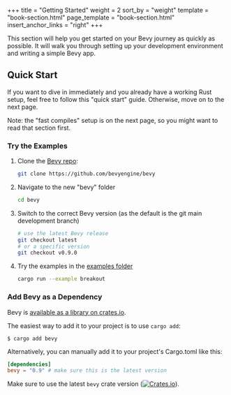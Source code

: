 +++
title = "Getting Started"
weight = 2
sort_by = "weight"
template = "book-section.html"
page_template = "book-section.html"
insert_anchor_links = "right"
+++

This section will help you get started on your Bevy journey as quickly as possible. It will walk you through setting up your development environment and writing a simple Bevy app.

## Quick Start

If you want to dive in immediately and you already have a working Rust setup, feel free to follow this "quick start" guide. Otherwise, move on to the next page.

Note: the "fast compiles" setup is on the next page, so you might want to read that section first.

### Try the Examples

1. Clone the [Bevy repo](https://github.com/bevyengine/bevy):
    ```sh
    git clone https://github.com/bevyengine/bevy
    ```
2. Navigate to the new "bevy" folder
    ```sh
    cd bevy
    ```
3. Switch to the correct Bevy version (as the default is the git main development branch)
    ```sh
    # use the latest Bevy release
    git checkout latest
    # or a specific version
    git checkout v0.9.0
    ```
4. Try the examples in the [examples folder](https://github.com/bevyengine/bevy/tree/latest/examples#examples)
    ```sh
    cargo run --example breakout
    ```

### Add Bevy as a Dependency

Bevy is [available as a library on crates.io](https://crates.io/crates/bevy).

The easiest way to add it to your project is to use `cargo add`:

```cli
$ cargo add bevy
```

Alternatively, you can manually add it to your project's Cargo.toml like this:

```toml
[dependencies]
bevy = "0.9" # make sure this is the latest version
```

Make sure to use the latest `bevy` crate version ([![Crates.io](https://img.shields.io/crates/v/bevy.svg)](https://crates.io/crates/bevy)).
